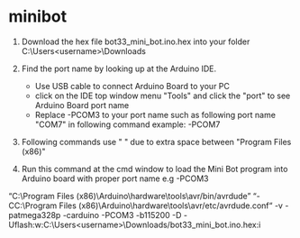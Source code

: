 # minibot

1. Download the hex file bot33_mini_bot.ino.hex into your folder C:\Users\<username>\Downloads
2. Find the port name by looking up at the Arduino IDE. 
     - Use USB cable to connect Arduino Board to your PC
     - click on the IDE top window menu "Tools" and click the "port" to see Arduino Board port name
     - Replace -PCOM3 to your port name such as following port name "COM7" in following command
        example: -PCOM7

3. Following commands use " " due to extra space between "Program Files (x86)"
 
4. Run this command at the cmd window to load the Mini Bot program into Arduino board with proper port name e.g -PCOM3

“C:\Program Files (x86)\Arduino\hardware\tools\avr/bin/avrdude” “-CC:\Program Files (x86)\Arduino\hardware\tools\avr/etc/avrdude.conf“ -v -patmega328p -carduino -PCOM3 -b115200 -D -Uflash:w:C:\Users\<username>\Downloads/bot33_mini_bot.ino.hex:i
